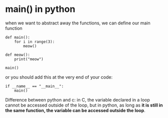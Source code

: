 # main() in python

when we want to abstract away the functions, we can define our main function

```
def main():
    for i in range(3):
        meow()

def meow():
    print("meow")

main()
```
or you should add this at the very end of your code:

```
if __name__ == "__main__":
	main()
```

Difference between python and c:
in C, the variable declared in a loop cannot be accessed outside of the loop, but in python, as long as **it is still in the same function, the variable can be accessed outside the loop**.

